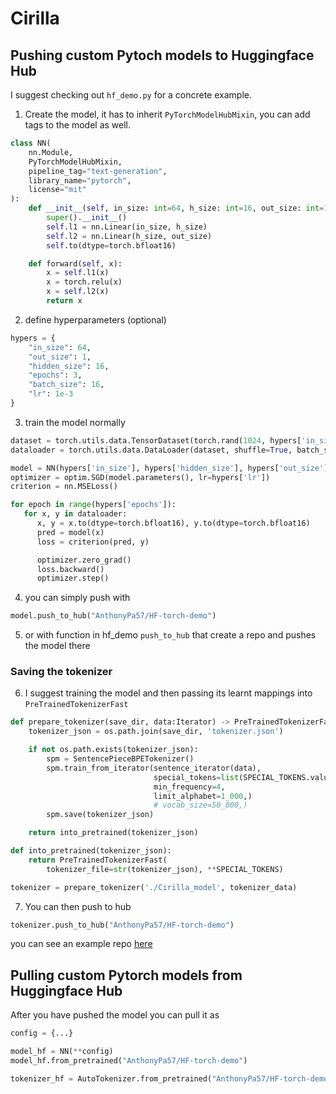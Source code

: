# Cirilla
## Pushing custom Pytoch models to Huggingface Hub
I suggest checking out `hf_demo.py` for a concrete example.

1. Create the model, it has to inherit `PyTorchModelHubMixin`, you can add tags to the model as well.
```python
class NN(
    nn.Module,
    PyTorchModelHubMixin,
    pipeline_tag="text-generation",
    library_name="pytorch",
    license="mit"
):
    def __init__(self, in_size: int=64, h_size: int=16, out_size: int=16):
        super().__init__()
        self.l1 = nn.Linear(in_size, h_size)
        self.l2 = nn.Linear(h_size, out_size)
        self.to(dtype=torch.bfloat16)

    def forward(self, x):
        x = self.l1(x)
        x = torch.relu(x)
        x = self.l2(x)
        return x
```
2. define hyperparameters (optional)
```python
hypers = {
    "in_size": 64,
    "out_size": 1,
    "hidden_size": 16,
    "epochs": 3,
    "batch_size": 16,
    "lr": 1e-3
}
```
3. train the model normally
```python
dataset = torch.utils.data.TensorDataset(torch.rand(1024, hypers['in_size']), torch.rand(1024, hypers['out_size']))
dataloader = torch.utils.data.DataLoader(dataset, shuffle=True, batch_size=hypers['batch_size'])

model = NN(hypers['in_size'], hypers['hidden_size'], hypers['out_size'])
optimizer = optim.SGD(model.parameters(), lr=hypers['lr'])
criterion = nn.MSELoss()

for epoch in range(hypers['epochs']):
   for x, y in dataloader:
      x, y = x.to(dtype=torch.bfloat16), y.to(dtype=torch.bfloat16)
      pred = model(x)
      loss = criterion(pred, y)

      optimizer.zero_grad()
      loss.backward()
      optimizer.step()
```
4. you can simply push with
```python
model.push_to_hub("AnthonyPa57/HF-torch-demo")
```
5. or with function in hf_demo `push_to_hub` that create a repo and pushes the model there

### Saving the tokenizer
6. I suggest training the model and then passing its learnt mappings into `PreTrainedTokenizerFast`
```python
def prepare_tokenizer(save_dir, data:Iterator) -> PreTrainedTokenizerFast:
    tokenizer_json = os.path.join(save_dir, 'tokenizer.json')

    if not os.path.exists(tokenizer_json):
        spm = SentencePieceBPETokenizer()
        spm.train_from_iterator(sentence_iterator(data),
                                special_tokens=list(SPECIAL_TOKENS.values()),
                                min_frequency=4,
                                limit_alphabet=1_000,)
                                # vocab_size=50_000,)
        spm.save(tokenizer_json)

    return into_pretrained(tokenizer_json)

def into_pretrained(tokenizer_json):
    return PreTrainedTokenizerFast(
        tokenizer_file=str(tokenizer_json), **SPECIAL_TOKENS)

tokenizer = prepare_tokenizer('./Cirilla_model', tokenizer_data)
```
7. You can then push to hub
```python
tokenizer.push_to_hub("AnthonyPa57/HF-torch-demo")
```
you can see an example repo [here](https://huggingface.co/AnthonyPa57/HF-torch-demo)

## Pulling custom Pytorch models from Huggingface Hub
After you have pushed the model you can pull it as
```python
config = {...}

model_hf = NN(**config)
model_hf.from_pretrained("AnthonyPa57/HF-torch-demo")

tokenizer_hf = AutoTokenizer.from_pretrained("AnthonyPa57/HF-torch-demo")
```
